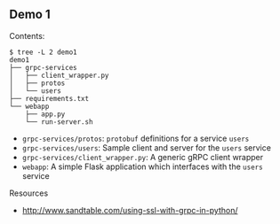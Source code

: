 ## Demo 1

Contents:

```
$ tree -L 2 demo1
demo1
├── grpc-services
│   ├── client_wrapper.py
│   ├── protos
│   └── users
├── requirements.txt
└── webapp
    ├── app.py
    └── run-server.sh
```

- `grpc-services/protos`: `protobuf` definitions for a service `users`
- `grpc-services/users`: Sample client and server for the `users` service
- `grpc-services/client_wrapper.py`: A generic gRPC client wrapper
- `webapp`: A simple Flask application which interfaces with the `users` service


Resources

- http://www.sandtable.com/using-ssl-with-grpc-in-python/
